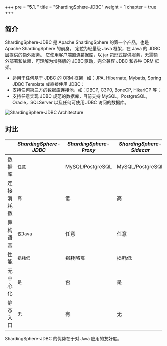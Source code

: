 +++
pre = "<b>5.1. </b>"
title = "ShardingSphere-JDBC"
weight = 1
chapter = true
+++

## 简介

ShardingSphere-JDBC 是 Apache ShardingSphere 的第一个产品，也是 Apache ShardingSphere 的前身。
定位为轻量级 Java 框架，在 Java 的 JDBC 层提供的额外服务。
它使用客户端直连数据库，以 jar 包形式提供服务，无需额外部署和依赖，可理解为增强版的 JDBC 驱动，完全兼容 JDBC 和各种 ORM 框架。

* 适用于任何基于 JDBC 的 ORM 框架，如：JPA, Hibernate, Mybatis, Spring JDBC Template 或直接使用 JDBC；
* 支持任何第三方的数据库连接池，如：DBCP, C3P0, BoneCP, HikariCP 等；
* 支持任意实现 JDBC 规范的数据库，目前支持 MySQL，PostgreSQL，Oracle，SQLServer 以及任何可使用 JDBC 访问的数据库。

![ShardingSphere-JDBC Architecture](https://shardingsphere.apache.org/document/current/img/shardingsphere-jdbc_v3.png)

## 对比

|           | *ShardingSphere-JDBC* | *ShardingSphere-Proxy* | *ShardingSphere-Sidecar* |
| --------- | --------------------- | ---------------------- | ------------------------ |
| 数据库     | `任意`                 | MySQL/PostgreSQL       | MySQL/PostgreSQL         |
| 连接消耗数  | `高`                  | 低                      | 高                       |
| 异构语言   | `仅Java`               | 任意                    | 任意                      |
| 性能      | `损耗低`                | 损耗略高                 | 损耗低                    |
| 无中心化   | `是`                   | 否                      | 是                       |
| 静态入口   | `无`                   | 有                      | 无                       |

ShardingSphere-JDBC 的优势在于对 Java 应用的友好度。
